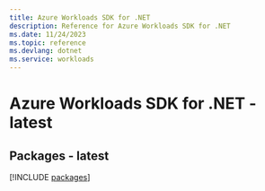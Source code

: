 ```yaml
---
title: Azure Workloads SDK for .NET
description: Reference for Azure Workloads SDK for .NET
ms.date: 11/24/2023
ms.topic: reference
ms.devlang: dotnet
ms.service: workloads
---
```

# Azure Workloads SDK for .NET - latest
## Packages - latest
[!INCLUDE [packages](workloads-index.md)]